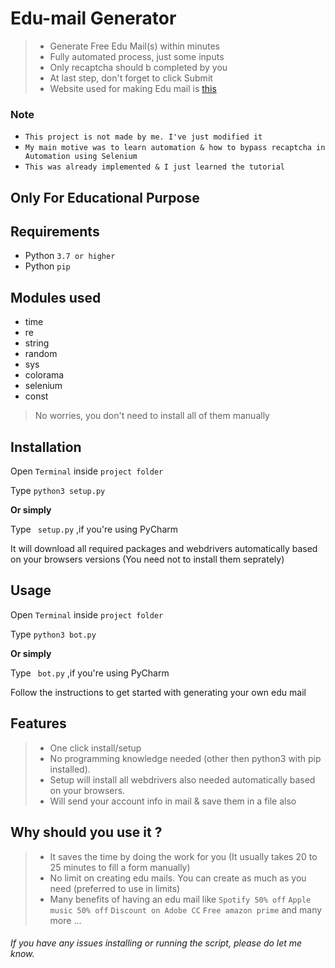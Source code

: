 # Edu-mail Generator

> - Generate Free Edu Mail(s) within minutes
> - Fully automated process, just some inputs
> - Only recaptcha should b completed by you
> - At last step, don't forget to click Submit
> - Website used for making Edu mail is [this](https://www.opencccapply.net/gateway/apply)

### Note

- ```This project is not made by me. I've just modified it```
- ```My main motive was to learn automation & how to bypass recaptcha in Automation using Selenium```
- ```This was already implemented & I just learned the tutorial```

## Only For Educational Purpose ##
## Requirements

- Python `3.7 or higher`
- Python `pip` 

## Modules used

- time
- re
- string
- random
- sys
- colorama
- selenium
- const

> No worries, you don't need to install all of them manually

## Installation

Open `Terminal` inside `project folder`

Type ```python3 setup.py```

__Or simply__

Type ``` setup.py``` ,if you're using PyCharm  

It will download all required packages and webdrivers automatically based on your browsers versions (You need not to install them seprately)

## Usage

Open `Terminal` inside `project folder`

Type ```python3 bot.py```

__Or simply__

Type ``` bot.py``` ,if you're using PyCharm  

Follow the instructions to get started with generating your own edu mail

## Features

> - One click install/setup
> - No programming knowledge needed (other then python3 with pip installed).
> - Setup will install all webdrivers also needed automatically based on your browsers.
> - Will send your account info in mail & save them in a file also

## Why should you use it ?

> - It saves the time by doing the work for you (It usually takes 20 to 25 minutes to fill a form manually)
> - No limit on creating edu mails. You can create as much as you need (preferred to use in limits)
> - Many benefits of having an edu mail like `Spotify 50% off` `Apple music 50% off` `Discount on Adobe CC` `Free amazon prime` and many more ...

###### If you have any issues installing or running the script, please do let me know.
